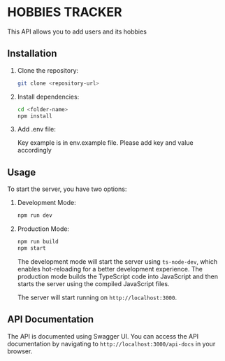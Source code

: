 # HOBBIES TRACKER

This API allows you to add users and its hobbies


## Installation

1. Clone the repository:
    ```bash
    git clone <repository-url>
    ```

2. Install dependencies:
    ```bash
    cd <folder-name>
    npm install
    ```
3. Add .env file:

    Key example is in env.example file. Please add key and value accordingly

## Usage

To start the server, you have two options:

1. Development Mode:
    ```bash
    npm run dev
    ```

2. Production Mode:
    ```bash
    npm run build
    npm start
    ```

   The development mode will start the server using `ts-node-dev`, which enables hot-reloading for a better development experience. The production mode builds the TypeScript code into JavaScript and then starts the server using the compiled JavaScript files.

   The server will start running on `http://localhost:3000`.

## API Documentation

The API is documented using Swagger UI. You can access the API documentation by navigating to `http://localhost:3000/api-docs` in your browser.